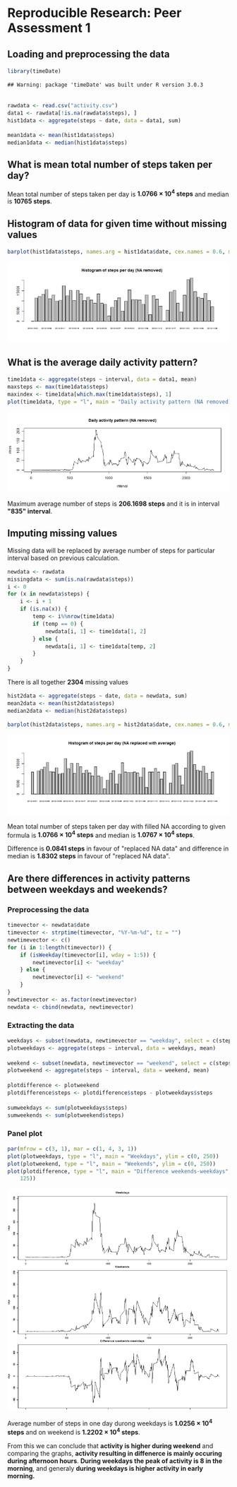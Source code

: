 # Reproducible Research: Peer Assessment 1


## Loading and preprocessing the data


```r
library(timeDate)
```

```
## Warning: package 'timeDate' was built under R version 3.0.3
```

```r

rawdata <- read.csv("activity.csv")
data1 <- rawdata[!is.na(rawdata$steps), ]
hist1data <- aggregate(steps ~ date, data = data1, sum)

mean1data <- mean(hist1data$steps)
median1data <- median(hist1data$steps)
```


## What is mean total number of steps taken per day?

Mean total number of steps taken per day is **1.0766 &times; 10<sup>4</sup> steps** and median is **10765 steps**.

## Histogram of data for given time without missing values


```r
barplot(hist1data$steps, names.arg = hist1data$date, cex.names = 0.6, main = "Histogram of steps per day (NA removed) ")
```

![plot of chunk unnamed-chunk-2](figure/unnamed-chunk-2.png) 

## What is the average daily activity pattern?

```r
time1data <- aggregate(steps ~ interval, data = data1, mean)
maxsteps <- max(time1data$steps)
maxindex <- time1data[which.max(time1data$steps), 1]
plot(time1data, type = "l", main = "Daily activity pattern (NA removed)")
```

![plot of chunk unnamed-chunk-3](figure/unnamed-chunk-3.png) 

Maximum average number of steps is **206.1698 steps** and it is in interval **"835" interval**.

## Imputing missing values
Missing data will be replaced by average number of steps for particular interval based on previous calculation.


```r
newdata <- rawdata
missingdata <- sum(is.na(rawdata$steps))
i <- 0
for (x in newdata$steps) {
    i <- i + 1
    if (is.na(x)) {
        temp <- i%%nrow(time1data)
        if (temp == 0) {
            newdata[i, 1] <- time1data[1, 2]
        } else {
            newdata[i, 1] <- time1data[temp, 2]
        }
    }
}
```

There is all together **2304** missing values


```r
hist2data <- aggregate(steps ~ date, data = newdata, sum)
mean2data <- mean(hist2data$steps)
median2data <- median(hist2data$steps)
```


```r
barplot(hist2data$steps, names.arg = hist2data$date, cex.names = 0.6, main = "Histogram of steps per day (NA replaced with average) ")
```

![plot of chunk unnamed-chunk-6](figure/unnamed-chunk-6.png) 

Mean total number of steps taken per day with filled NA according to given formula is **1.0766 &times; 10<sup>4</sup> steps** and median is **1.0767 &times; 10<sup>4</sup> steps**.

Difference is **0.0841 steps** in favour of "replaced NA data" and difference in median is **1.8302 steps** in favour of "replaced NA data".

## Are there differences in activity patterns between weekdays and weekends?

### Preprocessing the data

```r
timevector <- newdata$date
timevector <- strptime(timevector, "%Y-%m-%d", tz = "")
newtimevector <- c()
for (i in 1:length(timevector)) {
    if (isWeekday(timevector[i], wday = 1:5)) {
        newtimevector[i] <- "weekday"
    } else {
        newtimevector[i] <- "weekend"
    }
}
newtimevector <- as.factor(newtimevector)
newdata <- cbind(newdata, newtimevector)
```

### Extracting the data

```r
weekdays <- subset(newdata, newtimevector == "weekday", select = c(steps, interval))
plotweekdays <- aggregate(steps ~ interval, data = weekdays, mean)

weekend <- subset(newdata, newtimevector == "weekend", select = c(steps, interval))
plotweekend <- aggregate(steps ~ interval, data = weekend, mean)

plotdifference <- plotweekend
plotdifference$steps <- plotdifference$steps - plotweekdays$steps

sumweekdays <- sum(plotweekdays$steps)
sumweekends <- sum(plotweekend$steps)
```

### Panel plot

```r
par(mfrow = c(3, 1), mar = c(1, 4, 3, 1))
plot(plotweekdays, type = "l", main = "Weekdays", ylim = c(0, 250))
plot(plotweekend, type = "l", main = "Weekends", ylim = c(0, 250))
plot(plotdifference, type = "l", main = "Difference weekends-weekdays", ylim = c(-125, 
    125))
```

![plot of chunk unnamed-chunk-9](figure/unnamed-chunk-9.png) 

Average number of steps in one day durong weekdays is **1.0256 &times; 10<sup>4</sup> steps** and on weekend is **1.2202 &times; 10<sup>4</sup> steps**.

From this we can conclude that **activity is higher during weekend** and comparing the graphs, **activity resulting in diffenerce is mainly occuring during afternoon hours**. **During weekdays the peak of activity is 8 in the morning**, and generaly **during weekdays is higher activity in early morning.**
